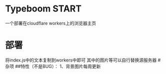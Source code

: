 # Typeboom START
一个部署在cloudflare workers上的浏览器主页
# 部署
将index.js中的文本复制到workers中即可
其中的图片等可以自行替换源服务器
#杂项
##特性（不是BUG）：
1、背景图片每周更新
